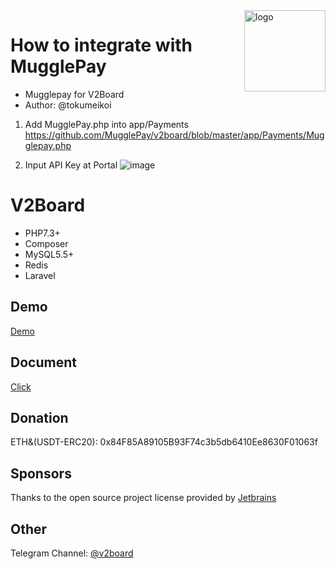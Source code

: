 <img src="https://user-gold-cdn.xitu.io/2019/11/18/16e7f1c39b59e52b?w=500&h=500&f=png&s=85055" alt="logo" width="130" height="130" align="right"/>

# How to integrate with MugglePay
 * Mugglepay for V2Board
 * Author: @tokumeikoi

1) Add MugglePay.php into app/Payments
https://github.com/MugglePay/v2board/blob/master/app/Payments/Mugglepay.php

2) Input API Key at Portal
![image](https://user-images.githubusercontent.com/50819254/119144852-aa8c5780-ba7b-11eb-89c8-62da57ce4838.png)




# **V2Board**

- PHP7.3+
- Composer
- MySQL5.5+
- Redis
- Laravel

## Demo
[Demo](https://v2board.com)

## Document
[Click](https://docs.v2board.com)

## Donation
ETH&(USDT-ERC20): 0x84F85A89105B93F74c3b5db6410Ee8630F01063f

## Sponsors
Thanks to the open source project license provided by [Jetbrains](https://www.jetbrains.com/)

## Other
Telegram Channel: [@v2board](https://t.me/v2board)
